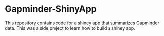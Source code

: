 # Gapminder-ShinyApp

This repository contains code for a shiney app that summarizes Gapminder data. This was a side project to learn how to build a shiney app.
